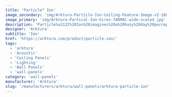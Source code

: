 ```yaml
---
title: 'Particle™ Ion'
image_secondary: 'img/Arktura-Particle-Ion-Ceiling-Feature-Image-v2-1600x1600.png'
image_primary: 'img/Arktura-Partical-Ion-hires-TARMAC-wide-scaled.jpg'
description: 'Particle%u2122%20Ion%20imagines%20a%20hazy%20day%20perception%20by%20utilizing%20the%20most%20diffused%20micro-perforations%20of%20this%20disruptive%20collection.%20These%20environmentally%20patterned%20panels%20are%20entirely%20harmonious%20with%20Arktura%27s%20Vertika%AE%20wall%20channel%20and%20conventional%20torsion%20spring%20grid%20systems%2C%20to%20make%20installation%20across%20walls%20and%20ceilings%20effortless.%20Add%20available%20custom%20colors%2C%20non-woven%20acoustic%20fabric%20backers%2C%20to%20reduce%20noise%2C%20and%20Arktura%27s%20integrated%20lighting%2C%20and%20the%20possibilities%20are%20truly%20endless.'
designer: 'Arktura'
subtitle: 'Ion'
href: 'https://arktura.com/product/particle-ion/'
tags:
  - 'arktura'
  - 'Acoustic'
  - 'Ceiling Panels'
  - 'Lighting'
  - 'Wall Panels'
  - 'wall-panels'
category: 'wall-panels'
manufacturer: 'Arktura'
slug: '/manufacturers/arktura/wall-panels/arktura-particle-ion'
---
```

